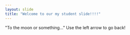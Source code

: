 ```yaml
---
layout: slide
title: "Welcome to our my student slide!!!!"
---
```

"To the moon or something..."
Use the left arrow to go back!
